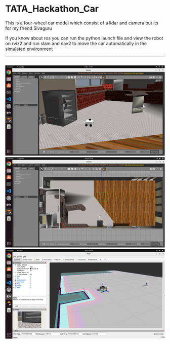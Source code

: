 # TATA_Hackathon_Car

This is a four-wheel car model which consist of a lidar and camera but its for my friend Sivaguru 

If you know about ros you can run the python launch file and view the robot on rviz2 and run slam and nav2 to move the car automatically in the simulated environment

----
![sample1](https://github.com/Aspiringtr/TATA_Hackathon_Car/blob/master/images/gaz1.png)
![sample2](https://github.com/Aspiringtr/TATA_Hackathon_Car/blob/master/images/gaz2.png)
![sample3](https://github.com/Aspiringtr/TATA_Hackathon_Car/blob/master/images/rviz2.png)
----
